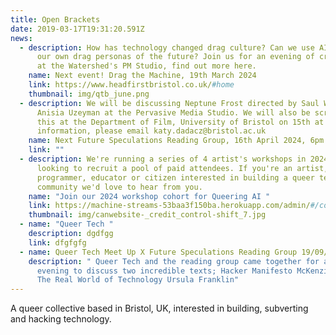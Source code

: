 ```yaml
---
title: Open Brackets
date: 2019-03-17T19:31:20.591Z
news:
  - description: How has technology changed drag culture? Can we use AI to invent
      our own drag personas of the future? Join us for an evening of creativity
      at the Watershed's PM Studio, find out more here.
    name: Next event! Drag the Machine, 19th March 2024
    link: https://www.headfirstbristol.co.uk/#home
    thumbnail: img/qtb_june.png
  - description: We will be discussing Neptune Frost directed by Saul Williams and
      Anisia Uzeyman at the Pervasive Media Studio. We will also be screening
      this at the Department of Film, University of Bristol on 15th at 6pm. More
      information, please email katy.dadacz@bristol.ac.uk
    name: Next Future Speculations Reading Group, 16th April 2024, 6pm
    link: ""
  - description: We're running a series of 4 artist's workshops in 2024 and are
      looking to recruit a pool of paid attendees. If you're an artist,
      programmer, educator or citizen interested in building a queer tech
      community we'd love to hear from you.
    name: "Join our 2024 workshop cohort for Queering AI "
    link: https://machine-streams-53baa3f150ba.herokuapp.com/admin/#/collections/blog/entries/call-for-participants-queering-ai-workshop-series
    thumbnail: img/canwebsite-_credit_control-shift_7.jpg
  - name: "Queer Tech "
    description: dgdfgg
    link: dfgfgfg
  - name: Queer Tech Meet Up X Future Speculations Reading Group 19/09/23
    description: " Queer Tech and the reading group came together for a lovely
      evening to discuss two incredible texts; Hacker Manifesto McKenzie Wark &
      The Real World of Technology Ursula Franklin"
---
```

A queer collective based in Bristol, UK, interested in building, subverting and hacking technology.
